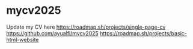 # mycv2025
Update my CV here
https://roadmap.sh/projects/single-page-cv
https://github.com/ayualfi/mycv2025
https://roadmap.sh/projects/basic-html-website
